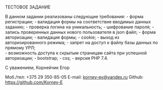ТЕСТОВОЕ ЗАДАНИЕ

В данном задании реализованы следующие требования:
    - форма регистрации;
    - валидация формы на соответствие вводимых данных заданию;
    - проверка логина на уникальность;
    - шифрование пароля;
    - запись проверенных данных нового пользователя в json файл;
    - форма авторизации;
    - валидация формы;
    - cookie;
    - выход из авторизированного режима;
    - запрет на доступ к файлу базы данных по прямому УРЛ;  
    - возможность доступа к скрытым страницам сайта при успешной авторизации;
    - bootstrap;
    - css;
    - версия PHP 7.4.

С уважением,
Корнейчик Егор

Моб./тел: +375 29 350-85-05
E-mail: korney-ev@yandex.ru
Github: https://github.com/Korney-E